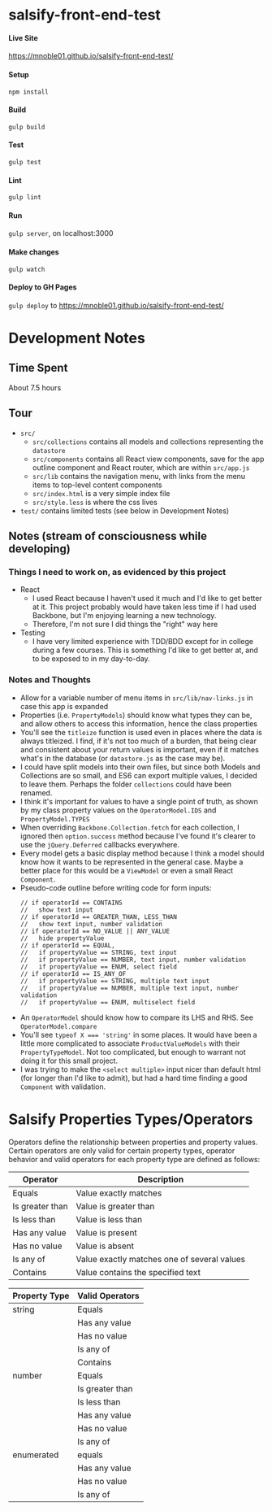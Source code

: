 # salsify-front-end-test

#### Live Site
https://mnoble01.github.io/salsify-front-end-test/

#### Setup
`npm install`

#### Build
`gulp build`

#### Test
`gulp test`

#### Lint
`gulp lint`

#### Run
`gulp server`, on localhost:3000

#### Make changes
`gulp watch`

#### Deploy to GH Pages
`gulp deploy` to https://mnoble01.github.io/salsify-front-end-test/

# Development Notes

## Time Spent
About 7.5 hours

## Tour
- `src/`
  - `src/collections` contains all models and collections representing the `datastore`
  - `src/components` contains all React view components, save for the app outline component and React router, which are within `src/app.js`
  - `src/lib` contains the navigation menu, with links from the menu items to top-level content components
  - `src/index.html` is a very simple index file
  - `src/style.less` is where the css lives
- `test/` contains limited tests (see below in Development Notes)

## Notes (stream of consciousness while developing)

### Things I need to work on, as evidenced by this project
- React
  - I used React because I haven't used it much and I'd like to get better at it. This project probably would have taken less time if I had used Backbone, but I'm enjoying learning a new technology.
  - Therefore, I'm not sure I did things the "right" way here
- Testing
  - I have very limited experience with TDD/BDD except for in college during a few courses. This is something I'd like to get better at, and to be exposed to in my day-to-day.

### Notes and Thoughts
- Allow for a variable number of menu items in `src/lib/nav-links.js` in case this app is expanded
- Properties (i.e. `PropertyModels`) should know what types they can be, and allow others to access this information, hence the class properties
- You'll see the `titleize` function is used even in places where the data is always titleized. I find, if it's not too much of a burden, that being clear and consistent about your return values is important, even if it matches what's in the database (or `datastore.js` as the case may be).
- I could have split models into their own files, but since both Models and Collections are so small, and ES6 can export multiple values, I decided to leave them. Perhaps the folder `collections` could have been renamed.
- I think it's important for values to have a single point of truth, as shown by my class property values on the `OperatorModel.IDS` and `PropertyModel.TYPES`
- When overriding `Backbone.Collection.fetch` for each collection, I ignored then `option.success` method because I've found it's clearer to use the `jQuery.Deferred` callbacks everywhere.
- Every model gets a basic display method because I think a model should know how it wants to be represented in the general case. Maybe a better place for this would be a `ViewModel` or even a small React `Component`.
- Pseudo-code outline before writing code for form inputs:
    ```
    // if operatorId == CONTAINS
    //   show text input
    // if operatorId == GREATER_THAN, LESS_THAN
    //   show text input, number validation
    // if operatorId == NO_VALUE || ANY_VALUE
    //   hide propertyValue
    // if operatorId == EQUAL,
    //   if propertyValue == STRING, text input
    //   if propertyValue == NUMBER, text input, number validation
    //   if propertyValue == ENUM, select field
    // if operatorId == IS_ANY_OF
    //   if propertyValue == STRING, multiple text input
    //   if propertyValue == NUMBER, multiple text input, number validation
    //   if propertyValue == ENUM, multiselect field
    ```
- An `OperatorModel` should know how to compare its LHS and RHS. See `OperatorModel.compare`
- You'll see `typeof X === 'string'` in some places. It would have been a little more complicated to associate `ProductValueModels` with their `PropertyTypeModel`. Not too complicated, but enough to warrant not doing it for this small project.
- I was trying to make the `<select multiple>` input nicer than default html (for longer than I'd like to admit), but had a hard time finding a good `Component` with validation.


# Salsify Properties Types/Operators

Operators define the relationship between properties and property values. Certain operators are only valid for certain property types, operator behavior and valid operators for each property type are defined as follows:

| Operator | Description |
-----------|--------------
| Equals   | Value exactly matches |
| Is greater than | Value is greater than |
| Is less than  | Value is less than |
| Has any value | Value is present |
| Has no value  | Value is absent  |
| Is any of     | Value exactly matches one of several values |
| Contains      | Value contains the specified text |


| Property Type | Valid Operators |
---------------- | ----------------
| string | Equals |
| | Has any value |
| | Has no value |
| | Is any of |
| | Contains |
| number | Equals |
| | Is greater than |
| | Is less than |
| | Has any value |
| | Has no value |
| | Is any of |
| enumerated | equals |
| | Has any value |
| | Has no value |
| | Is any of |
